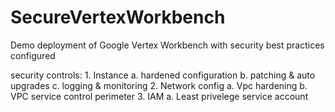 # SecureVertexWorkbench
Demo deployment of Google Vertex Workbench with security best practices configured

security controls:
    1. Instance
        a. hardened configuration
        b. patching & auto upgrades
        c. logging & monitoring
    2. Network config
        a. Vpc hardening
        b. VPC service control perimeter
    3. IAM
        a. Least privelege service account

